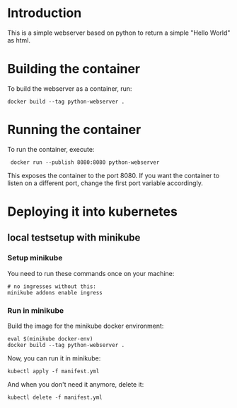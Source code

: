 # Introduction

This is a simple webserver based on python to return a simple "Hello World" as html. 

# Building the container

To build the webserver as a container, run: 

```
docker build --tag python-webserver .
```

# Running the container

To run the container, execute: 

```
 docker run --publish 8080:8080 python-webserver
```

This exposes the container to the port 8080. If you want the container to listen on a different port, change the 
first port variable accordingly. 


# Deploying it into kubernetes

## local testsetup with minikube

### Setup minikube

You need to run these commands once on your machine: 

```
# no ingresses without this:
minikube addons enable ingress 
```

### Run in minikube

Build the image for the minikube docker environment: 

```
eval $(minikube docker-env)
docker build --tag python-webserver .
```

Now, you can run it in minikube: 

```
kubectl apply -f manifest.yml
```

And when you don't need it anymore, delete it:

```
kubectl delete -f manifest.yml
```